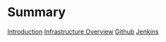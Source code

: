 # Summary

[Introduction](./introduction.md)
[Infrastructure Overview](./infrastructure.md)
[Github](./github.md)
[Jenkins](jenkins.md)